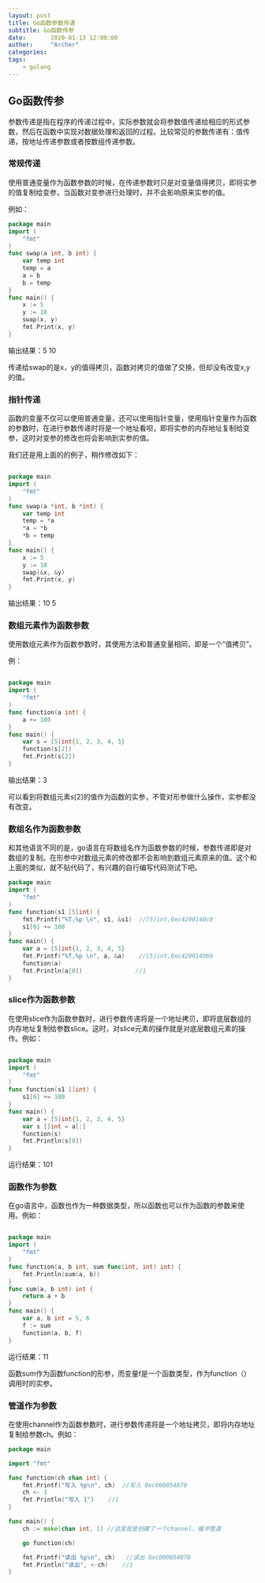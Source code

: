 ```yaml
---
layout: post
title: Go函数参数传递
subtitle: Go函数传参
date:       2020-01-13 12:00:00
author:     "Archer"
categories: 
tags:
    - golang
---
```


## Go函数传参

参数传递是指在程序的传递过程中，实际参数就会将参数值传递给相应的形式参数，然后在函数中实现对数据处理和返回的过程。比较常见的参数传递有：值传递，按地址传递参数或者按数组传递参数。

### 常规传递

使用普通变量作为函数参数的时候，在传递参数时只是对变量值得拷贝，即将实参的值复制给变参，当函数对变参进行处理时，并不会影响原来实参的值。

例如：

```go
package main
import (
    "fmt"
)
func swap(a int, b int) {
    var temp int
    temp = a
    a = b
    b = temp
}
func main() {
    x := 5
    y := 10
    swap(x, y)
    fmt.Print(x, y)
}
```

输出结果：5 10

传递给swap的是x，y的值得拷贝，函数对拷贝的值做了交换，但却没有改变x,y的值。

### 指针传递

  函数的变量不仅可以使用普通变量，还可以使用指针变量，使用指针变量作为函数的参数时，在进行参数传递时将是一个地址看呗，即将实参的内存地址复制给变参，这时对变参的修改也将会影响到实参的值。

我们还是用上面的的例子，稍作修改如下：

```go

package main
import (
    "fmt"
)
func swap(a *int, b *int) {
    var temp int
    temp = *a
    *a = *b
    *b = temp
}
func main() {
    x := 5
    y := 10
    swap(&x, &y)
    fmt.Print(x, y)
}
```

输出结果：10 5

### 数组元素作为函数参数

使用数组元素作为函数参数时，其使用方法和普通变量相同，即是一个“值拷贝”。

例：

```go

package main
import (
    "fmt"
)
func function(a int) {
    a += 100
}
func main() {
    var s = [5]int{1, 2, 3, 4, 5}
    function(s[2])
    fmt.Print(s[2])
}
```

输出结果：3

可以看到将数组元素s[2]的值作为函数的实参，不管对形参做什么操作，实参都没有改变。

### 数组名作为函数参数

和其他语言不同的是，go语言在将数组名作为函数参数的时候，参数传递即是对数组的复制。在形参中对数组元素的修改都不会影响到数组元素原来的值。这个和上面的类似，就不贴代码了，有兴趣的自行编写代码测试下吧。

```go
package main
import (
    "fmt"
)
func function(s1 [5]int) {
    fmt.Printf("%T,%p \n", s1, &s1)  //[5]int,0xc4200140c0
    s1[0] += 100
}
func main() {
    var a = [5]int{1, 2, 3, 4, 5}
    fmt.Printf("%T,%p \n", a, &a)    //[5]int,0xc420014060
    function(a)
    fmt.Println(a[0])               //1
}
```

### slice作为函数参数

在使用slice作为函数参数时，进行参数传递将是一个地址拷贝，即将底层数组的内存地址复制给参数slice。这时，对slice元素的操作就是对底层数组元素的操作。例如：

```go

package main
import (
    "fmt"
)
func function(s1 []int) {
    s1[0] += 100
}
func main() {
    var a = [5]int{1, 2, 3, 4, 5}
    var s []int = a[:]
    function(s)
    fmt.Println(s[0])
}
```

运行结果：101

### 函数作为参数

在go语言中，函数也作为一种数据类型，所以函数也可以作为函数的参数来使用。例如：

```go

package main
import (
    "fmt"
)
func function(a, b int, sum func(int, int) int) {
    fmt.Println(sum(a, b))
}
func sum(a, b int) int {
    return a + b
}
func main() {
    var a, b int = 5, 6
    f := sum
    function(a, b, f)
}
```

运行结果：11

函数sum作为函数function的形参，而变量f是一个函数类型，作为function（）调用时的实参。

### 管道作为参数

在使用channel作为函数参数时，进行参数传递将是一个地址拷贝，即将内存地址复制给参数ch。例如：

```go
package main

import "fmt"

func function(ch chan int) {
    fmt.Printf("写入 %p\n", ch)  //写入 0xc000054070
    ch <- 1
    fmt.Println("写入 1")    //1
}

func main() {
    ch := make(chan int, 1) //这里就是创建了一个channel，缓冲管道

    go function(ch)

    fmt.Printf("读出 %p\n", ch)   //读出 0xc000054070
    fmt.Println("读出", <-ch)    //1
}

```
